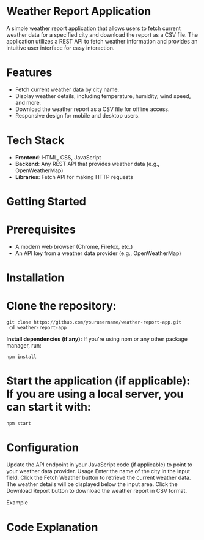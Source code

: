# Weather Report Application

A simple weather report application that allows users to fetch current weather data for a specified city and download the report as a CSV file. The application utilizes a REST API to fetch weather information and provides an intuitive user interface for easy interaction.

# Features


- Fetch current weather data by city name.
- Display weather details, including temperature, humidity, wind speed, and more.
- Download the weather report as a CSV file for offline access.
- Responsive design for mobile and desktop users.


# Tech Stack


- **Frontend**: 
HTML, CSS, JavaScript
- **Backend**: Any REST API that provides weather data (e.g., OpenWeatherMap)
- **Libraries**: Fetch API for making HTTP requests


# Getting Started

# Prerequisites

- A modern web browser (Chrome, Firefox, etc.)
- An API key from a weather data provider (e.g., OpenWeatherMap)

# Installation

# Clone the repository:
   ```
   git clone https://github.com/yourusername/weather-report-app.git
    cd weather-report-app
```

**Install dependencies (if any):**
    If  you're using npm or any other package manager, run:
   ```
   npm install
   ```
# Start the application (if applicable): If you are using a local server, you can start it with:

```
npm start
```



# Configuration

Update the API endpoint in your JavaScript code (if applicable) to point to your weather data provider.
Usage
Enter the name of the city in the input field.
Click the Fetch Weather button to retrieve the current weather data.
The weather details will be displayed below the input area.
Click the Download Report button to download the weather report in CSV format.


Example
<!-- Update the path to your example image -->

# Code Explanation




